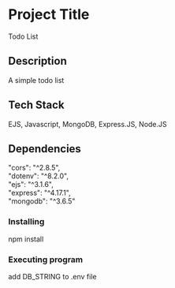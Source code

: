 # Project Title

Todo List

## Description

A simple todo list

## Tech Stack

EJS, Javascript, MongoDB, Express.JS, Node.JS

## Dependencies

"cors": "^2.8.5",<br />
"dotenv": "^8.2.0",<br />
"ejs": "^3.1.6",<br />
"express": "^4.17.1",<br />
"mongodb": "^3.6.5"

### Installing

npm install

### Executing program

add DB_STRING to .env file
